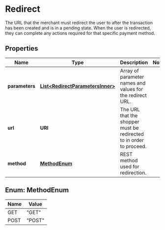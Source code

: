 

# Redirect

The URL that the merchant must redirect the user to after the transaction has been created and is in a pending state. When the user is redirected, they can complete any actions required for that specific payment method.

## Properties

| Name | Type | Description | Notes |
|------------ | ------------- | ------------- | -------------|
|**parameters** | [**List&lt;RedirectParametersInner&gt;**](RedirectParametersInner.md) | Array of parameter names and values for the redirect URL. |  |
|**url** | **URI** | The URL that the shopper must be redirected to in order to proceed. |  |
|**method** | [**MethodEnum**](#MethodEnum) | REST method used for redirection. |  |



## Enum: MethodEnum

| Name | Value |
|---- | -----|
| GET | &quot;GET&quot; |
| POST | &quot;POST&quot; |



